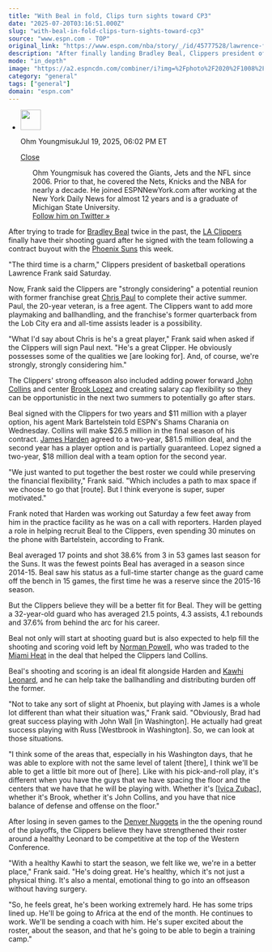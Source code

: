 ```yaml
---
title: "With Beal in fold, Clips turn sights toward CP3"
date: "2025-07-20T03:16:51.000Z"
slug: "with-beal-in-fold-clips-turn-sights-toward-cp3"
source: "www.espn.com - TOP"
original_link: "https://www.espn.com/nba/story/_/id/45777528/lawrence-frank-clippers-strongly-considering-chris-paul"
description: "After finally landing Bradley Beal, Clippers president of basketball operations Lawrence Frank confirmed Saturday that the team is 'strongly considering' a potential reunion with Chris Paul."
mode: "in_depth"
image: "https://a2.espncdn.com/combiner/i?img=%2Fphoto%2F2020%2F1008%2Fr757800_1296x729_16%2D9.jpg"
category: "general"
tags: ["general"]
domain: "espn.com"
---
```

<div id="readability-page-1" class="page"><div><div><ul><li><p><img src="https://a.espncdn.com/combiner/i?img=/i/columnists/full/youngmisuk_ohm.png&amp;h=80&amp;w=80&amp;scale=crop" alt="" width="40" height="40"></p><p>Ohm Youngmisuk<span>Jul 19, 2025, 06:02 PM ET</span></p><div><p><a href="#">Close</a></p><ul>Ohm Youngmisuk has covered the Giants, Jets and the NFL since 2006. Prior to that, he covered the Nets, Knicks and the NBA for nearly a decade. He joined ESPNNewYork.com after working at the New York Daily News for almost 12 years and is a graduate of Michigan State University. 
<br>
<a href="http://twitter.com/NotoriousOHM">Follow him on Twitter »</a></ul></div></li></ul></div><p>After trying to trade for <a data-player-guid="fb35d5ac-5dde-c5ee-98f3-c348c244c0ae" href="https://www.espn.com/nba/player/_/id/6580/bradley-beal">Bradley Beal</a> twice in the past, the <a data-clubhouse-guid="083a58a6-b849-3501-e67b-059290d12295" href="https://www.espn.com/nba/team/_/name/lac/la-clippers">LA Clippers</a> finally have their shooting guard after he signed with the team following a contract buyout with the <a data-clubhouse-guid="c6eade89-5971-0e84-8ccb-cd91482b2b50" href="https://www.espn.com/nba/team/_/name/phx/phoenix-suns">Phoenix Suns</a> this week.</p><p>"The third time is a charm," Clippers president of basketball operations Lawrence Frank said Saturday.</p><p>Now, Frank said the Clippers are "strongly considering" a potential reunion with former franchise great <a data-player-guid="63c7648a-60ba-c799-d355-f7f1d43f3a55" href="https://www.espn.com/nba/player/_/id/2779/chris-paul">Chris Paul</a> to complete their active summer. Paul, the 20-year veteran, is a free agent. The Clippers want to add more playmaking and ballhandling, and the franchise's former quarterback from the Lob City era and all-time assists leader is a possibility.</p><p>"What I'd say about Chris is he's a great player," Frank said when asked if the Clippers will sign Paul next. "He's a great Clipper. He obviously possesses some of the qualities we [are looking for]. And, of course, we're strongly, strongly considering him."</p><p>The Clippers' strong offseason also included adding power forward <a data-player-guid="796e45a0-b375-dfdf-c240-b7550add4966" href="https://www.espn.com/nba/player/_/id/3908845/john-collins">John Collins</a> and center <a data-player-guid="3496fbc1-fa88-c332-7f91-f015006e0c8b" href="https://www.espn.com/nba/player/_/id/3448/brook-lopez">Brook Lopez</a> and creating salary cap flexibility so they can be opportunistic in the next two summers to potentially go after stars.</p><p>Beal signed with the Clippers for two years and $11 million with a player option, his agent Mark Bartelstein told ESPN's Shams Charania on Wednesday. Collins will make $26.5 million in the final season of his contract. <a data-player-guid="35b0f455-b1df-0986-121d-27d2b6c18122" href="https://www.espn.com/nba/player/_/id/3992/james-harden">James Harden</a> agreed to a two-year, $81.5 million deal, and the second year has a player option and is partially guaranteed. Lopez signed a two-year, $18 million deal with a team option for the second year.</p><p>"We just wanted to put together the best roster we could while preserving the financial flexibility," Frank said. "Which includes a path to max space if we choose to go that [route]. But I think everyone is super, super motivated."</p><p>Frank noted that Harden was working out Saturday a few feet away from him in the practice facility as he was on a call with reporters. Harden played a role in helping recruit Beal to the Clippers, even spending 30 minutes on the phone with Bartelstein, according to Frank.</p><p>Beal averaged 17 points and shot 38.6% from 3 in 53 games last season for the Suns. It was the fewest points Beal has averaged in a season since 2014-15. Beal saw his status as a full-time starter change as the guard came off the bench in 15 games, the first time he was a reserve since the 2015-16 season.</p><p>But the Clippers believe they will be a better fit for Beal. They will be getting a 32-year-old guard who has averaged 21.5 points, 4.3 assists, 4.1 rebounds and 37.6% from behind the arc for his career.</p><p>Beal not only will start at shooting guard but is also expected to help fill the shooting and scoring void left by <a data-player-guid="4941d040-1812-cbb0-27bf-598cd624bc84" href="https://www.espn.com/nba/player/_/id/2595516/norman-powell">Norman Powell</a>, who was traded to the <a data-clubhouse-guid="81e3212c-30ef-9b1b-5edb-453b13ff265a" href="https://www.espn.com/nba/team/_/name/mia/miami-heat">Miami Heat</a> in the deal that helped the Clippers land Collins.</p><p>Beal's shooting and scoring is an ideal fit alongside Harden and <a data-player-guid="87ff907c-c68c-a82d-1215-37e05d0c62ef" href="https://www.espn.com/nba/player/_/id/6450/kawhi-leonard">Kawhi Leonard</a>, and he can help take the ballhandling and distributing burden off the former.</p><p>"Not to take any sort of slight at Phoenix, but playing with James is a whole lot different than what their situation was," Frank said. "Obviously, Brad had great success playing with John Wall [in Washington]. He actually had great success playing with Russ [Westbrook in Washington]. So, we can look at those situations.</p><p>"I think some of the areas that, especially in his Washington days, that he was able to explore with not the same level of talent [there], I think we'll be able to get a little bit more out of [here]. Like with his pick-and-roll play, it's different when you have the guys that we have spacing the floor and the centers that we have that he will be playing with. Whether it's [<a data-player-guid="314d5203-a973-39ef-ad47-e6bcd46f77fd" href="https://www.espn.com/nba/player/_/id/4017837/ivica-zubac">Ivica Zubac</a>], whether it's Brook, whether it's John Collins, and you have that nice balance of defense and offense on the floor."</p><p>After losing in seven games to the <a data-clubhouse-guid="c4aceb39-0eb9-a30b-1120-9cb5b12b677a" href="https://www.espn.com/nba/team/_/name/den/denver-nuggets">Denver Nuggets</a> in the the opening round of the playoffs, the Clippers believe they have strengthened their roster around a healthy Leonard to be competitive at the top of the Western Conference.</p><p>"With a healthy Kawhi to start the season, we felt like we, we're in a better place," Frank said. "He's doing great. He's healthy, which it's not just a physical thing. It's also a mental, emotional thing to go into an offseason without having surgery.</p><p>"So, he feels great, he's been working extremely hard. He has some trips lined up. He'll be going to Africa at the end of the month. He continues to work. We'll be sending a coach with him. He's super excited about the roster, about the season, and that he's going to be able to begin a training camp."</p>
</div></div>